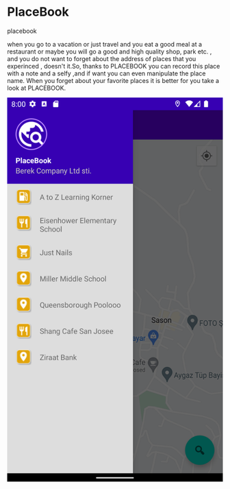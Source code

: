 # PlaceBook
placebook


when you go to a vacation or just travel and you eat a good meal at a restaurant or maybe you will
go a good and high quality shop, park etc. , and you do not want to forget about the address of places that you experinced , doesn't it.So,
thanks to PLACEBOOK you can record this place with a note  and a  selfy ,and if want you can even manipulate the place name. When you forget about your favorite places it is better for you take a look at PLACEBOOK.









![drawer screen](https://github.com/bilalceng/PlaceBook/blob/master/drawer_layout.png)
